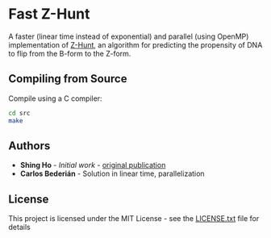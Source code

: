 # Fast Z-Hunt

A faster (linear time instead of exponential) and parallel (using OpenMP) implementation of [Z-Hunt](https://github.com/Ho-Lab-Colostate/zhunt/), an algorithm for predicting the propensity of DNA to flip from the B-form to the Z-form.

## Compiling from Source

Compile using a C compiler:

```bash
cd src
make
```

## Authors

* **Shing Ho** - *Initial work* - [original publication](./)
* **Carlos Bederián** - Solution in linear time, parallelization

## License

This project is licensed under the MIT License - see the [LICENSE.txt](LICENSE.txt) file for details
